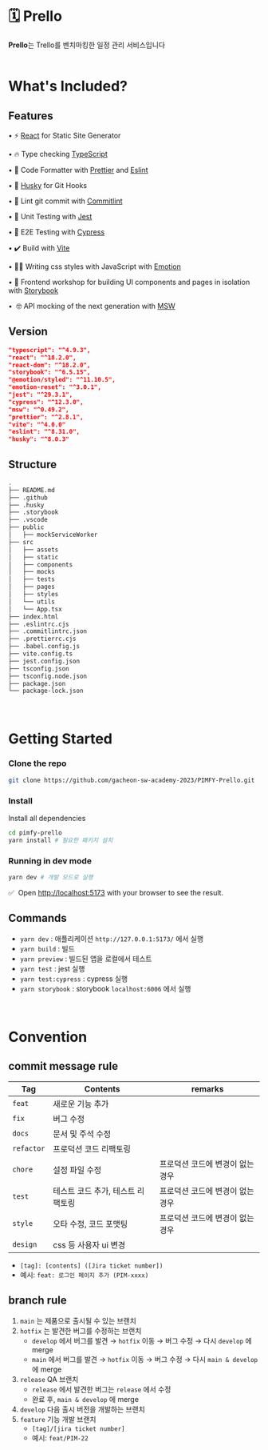 # 🗓️ Prello

**Prello**는 Trello를 벤치마킹한 일정 관리 서비스입니다 <br/><br/>

# **What's Included?**

## Features

• ⚡ [React](https://ko.reactjs.org/) for Static Site Generator

• 🔥 Type checking [TypeScript](https://www.typescriptlang.org/)

• 💖 Code Formatter with [Prettier](https://prettier.io/) and [Eslint](https://eslint.org/)

• 🦊 [Husky](https://typicode.github.io/husky/#/) for Git Hooks

• 🚓 Lint git commit with [Commitlint](https://commitlint.js.org/#/)

• 🦺 Unit Testing with [Jest](https://jestjs.io/docs/getting-started)

• 🧪 E2E Testing with [Cypress](https://www.cypress.io/)

• ✔️ Build with [Vite](https://vitejs.dev/)

• 👩‍🎤 Writing css styles with JavaScript with [Emotion](https://emotion.sh/docs/introduction)

• 📖 Frontend workshop for building UI components and pages in isolation with [Storybook](https://storybook.js.org/)

•  🤓 API mocking of the next generation with [MSW](https://mswjs.io/)

## Version

```json
"typescript": "^4.9.3",
"react": "^18.2.0",
"react-dom": "^18.2.0",
"storybook": "^6.5.15",
"@emotion/styled": "^11.10.5",
"emotion-reset": "^3.0.1",
"jest": "^29.3.1",
"cypress": "^12.3.0",
"msw": "^0.49.2",
"prettier": "^2.8.1",
"vite": "^4.0.0"
"eslint": "^8.31.0",
"husky": "^8.0.3"
```

## Structure

```bash
.
├── README.md                       
├── .github                         
├── .husky                          
├── .storybook                      
├── .vscode                         
├── public                          
│   ├── mockServiceWorker          
├── src
│   ├── assets                     
│   ├── static                     
│   ├── components                   
│   ├── mocks                       
│   ├── tests                    
│   ├── pages                       
│   ├── styles                      
│   └── utils                       
│   └── App.tsx                       
├── index.html              
├── .eslintrc.cjs             
├── .commitlintrc.json             
├── .prettierrc.cjs             
├── .babel.config.js             
├── vite.config.ts              
├── jest.config.json           
├── tsconfig.json          
├── tsconfig.node.json           
├── package.json             
└── package-lock.json                  
```
<br/>

# Getting Started

### Clone the repo

```bash
git clone https://github.com/gacheon-sw-academy-2023/PIMFY-Prello.git
```

### Install

Install all dependencies

```bash
cd pimfy-prello
yarn install # 필요한 패키지 설치
```

### Running in dev mode

```bash
yarn dev # 개발 모드로 실행
```

✅  Open [http://localhost:5173](http://localhost:5173/) with your browser to see the result.

## Commands

- `yarn dev` : 애플리케이션 `http://127.0.0.1:5173/` 에서 실행
- `yarn build` : 빌드
- `yarn preview` : 빌드된 앱을 로컬에서 테스트
- `yarn test` : jest 실행
- `yarn test:cypress` : cypress 실행
- `yarn storybook` : storybook `localhost:6006` 에서 실행

<br/>

# Convention
## commit message rule
|Tag|Contents|remarks|
|---|---|---|
|`feat`|새로운 기능 추가||
|`fix`|버그 수정||
|`docs`|문서 및 주석 수정||
|`refactor`|프로덕션 코드 리팩토링||
|`chore`|설정 파일 수정|프로덕션 코드에 변경이 없는 경우|
|`test`|테스트 코드 추가, 테스트 리팩토링|프로덕션 코드에 변경이 없는 경우|
|`style`|오타 수정, 코드 포맷팅|프로덕션 코드에 변경이 없는 경우|
|`design`|css 등 사용자 ui 변경||
- `[tag]: [contents] ([Jira ticket number])`
- 예시: `feat: 로그인 페이지 추가 (PIM-xxxx)`

## branch rule
1. `main` 는 제품으로 출시될 수 있는 브랜치
2. `hotfix` 는 발견한 버그를 수정하는 브랜치
    - `develop` 에서 버그를 발견 → `hotfix` 이동 → 버그 수정 → 다시 `develop` 에 merge
    - `main` 에서 버그를 발견 → `hotfix` 이동 → 버그 수정 → 다시 `main & develop` 에 merge
3.  `release` QA 브랜치 
    - `release` 에서 발견한 버그는 `release` 에서 수정
    - 완료 후, `main & develop` 에 merge
4. `develop` 다음 출시 버전을 개발하는 브랜치
5. `feature` 기능 개발 브랜치
    - `[tag]/[jira ticket number]`
    - 예시: `feat/PIM-22`

